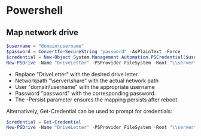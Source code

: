 # Powershell 

## Map network drive

```powershell
$username = "domain\username"
$password = ConvertTo-SecureString "password" -AsPlainText -Force
$credential = New-Object System.Management.Automation.PSCredential($username, $password)
New-PSDrive -Name "DriveLetter" -PSProvider FileSystem -Root "\\server\share" -Credential $credential -Persist
```

- Replace "DriveLetter" with the desired drive letter
- Networkpath "\\server\share" with the actual network path
- User "domain\username" with the appropriate username
- Password "password" with the corresponding password.
- The -Persist parameter ensures the mapping persists after reboot.
  
Alternatively, Get-Credential can be used to prompt for credentials:

```powershell
$credential = Get-Credential
New-PSDrive -Name "DriveLetter" -PSProvider FileSystem -Root "\\server\share" -Credential $credential -Persist
```
